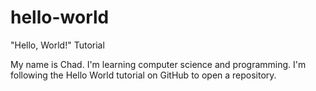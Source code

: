 # hello-world

"Hello, World!" Tutorial

My name is Chad. I'm learning computer science and programming. I'm following the Hello World tutorial on GitHub to open a repository.
